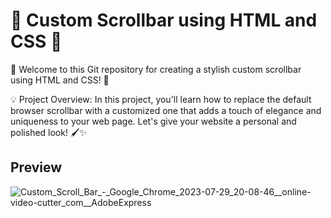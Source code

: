 # 📜 Custom Scrollbar using HTML and CSS 🎨

🚀 Welcome to this Git repository for creating a stylish custom scrollbar using HTML and CSS! 🌟

💡 Project Overview: In this project, you'll learn how to replace the default browser scrollbar with a customized one that adds a touch of elegance and uniqueness to your web page. Let's give your website a personal and polished look! 🖌️✨

## Preview

![Custom_Scroll_Bar_-_Google_Chrome_2023-07-29_20-08-46__online-video-cutter_com__AdobeExpress](https://github.com/sai-mudike/100-Projects-Using-HTML-CSS-and-JavaScript/assets/127184650/213b4aa1-51fd-45e6-bbd0-3d9947f15ccb)
